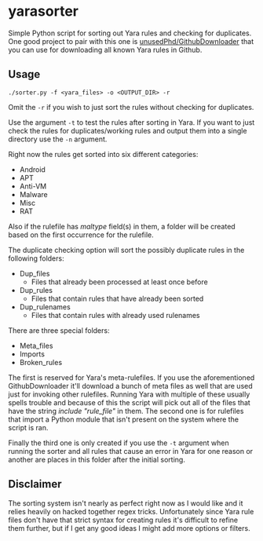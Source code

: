 # yarasorter
Simple Python script for sorting out Yara rules and checking for duplicates.
One good project to pair with this one is [unusedPhd/GithubDownloader](https://github.com/unusedPhD/GithubDownloader) that you can use for downloading all known Yara rules in Github.

## Usage

`./sorter.py -f <yara_files> -o <OUTPUT_DIR> -r`

Omit the `-r` if you wish to just sort the rules without checking for duplicates.

Use the argument `-t` to test the rules after sorting in Yara.
If you want to just check the rules for duplicates/working rules and output them into a single directory use the `-n` argument.

Right now the rules get sorted into six different categories:

* Android
* APT
* Anti-VM
* Malware
* Misc
* RAT

Also if the rulefile has *maltype* field(s) in them, a folder will be created based on the first occurrence for the rulefile.


The duplicate checking option will sort the possibly duplicate rules in the following folders:

* Dup_files
	- Files that already been processed at least once before
* Dup_rules
	- Files that contain rules that have already been sorted
* Dup_rulenames
	- Files that contain rules with already used rulenames

There are three special folders: 

* Meta_files
* Imports
* Broken_rules

The first is reserved for Yara's meta-rulefiles. If you use the aforementioned GithubDownloader it'll download a bunch of meta files as well that are used just for invoking other rulefiles. Running Yara with multiple of these usually spells trouble and because of this the script will pick out all of the files that have the string *include "rule_file"* in them.
The second one is for rulefiles that import a Python module that isn't present on the system where the script is ran.

Finally the third one is only created if you use the `-t` argument when running the sorter and all rules that cause an error in Yara for one reason or another are places in this folder after the initial sorting.

## Disclaimer

The sorting system isn't nearly as perfect right now as I would like and it relies heavily on hacked together regex tricks. Unfortunately since Yara rule files don't have that strict syntax for creating rules it's difficult to refine them further, but if I get any good ideas I might add more options or filters.

